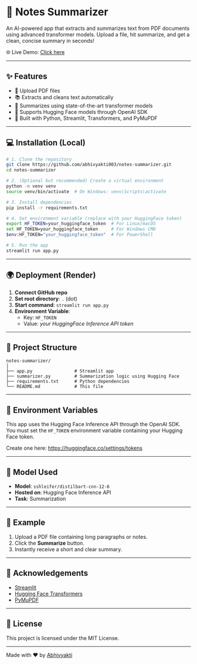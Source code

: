 # 📝 Notes Summarizer

An AI-powered app that extracts and summarizes text from PDF documents using advanced transformer models. Upload a file, hit summarize, and get a clean, concise summary in seconds!

🌐 Live Demo: [Click here](https://abhivyakti003-notes-summarizer-app-eh9vl9.streamlit.app/)

---

## ✨ Features

- 📄 Upload PDF files
- 📚 Extracts and cleans text automatically
- 🤖 Summarizes using state-of-the-art transformer models
- 🧠 Supports Hugging Face models through OpenAI SDK
- 🧰 Built with Python, Streamlit, Transformers, and PyMuPDF

---

## 💻 Installation (Local)

```bash
# 1. Clone the repository
git clone https://github.com/abhivyakti003/notes-summarizer.git
cd notes-summarizer

# 2. (Optional but recommended) Create a virtual environment
python -m venv venv
source venv/bin/activate  # On Windows: venv\Scripts\activate

# 3. Install dependencies
pip install -r requirements.txt

# 4. Set environment variable (replace with your HuggingFace token)
export HF_TOKEN=your_huggingface_token  # For Linux/macOS
set HF_TOKEN=your_huggingface_token     # For Windows CMD
$env:HF_TOKEN="your_huggingface_token"  # For PowerShell

# 5. Run the app
streamlit run app.py
```

---

## 🌍 Deployment (Render)

1. **Connect GitHub repo**
2. **Set root directory**: `.` (dot)
3. **Start command**: `streamlit run app.py`
4. **Environment Variable**:
   - Key: `HF_TOKEN`
   - Value: *your HuggingFace Inference API token*

---

## 📁 Project Structure

```
notes-summarizer/
│
├── app.py                # Streamlit app
├── summarizer.py         # Summarization logic using Hugging Face
├── requirements.txt      # Python dependencies
└── README.md             # This file
```

---

## 🔐 Environment Variables

This app uses the Hugging Face Inference API through the OpenAI SDK. You must set the `HF_TOKEN` environment variable containing your Hugging Face token.

Create one here: https://huggingface.co/settings/tokens

---

## 🧠 Model Used

- **Model**: `sshleifer/distilbart-cnn-12-6`  
- **Hosted on**: Hugging Face Inference API  
- **Task**: Summarization  

---

## 🧪 Example

1. Upload a PDF file containing long paragraphs or notes.
2. Click the **Summarize** button.
3. Instantly receive a short and clear summary.

---

## 🙌 Acknowledgements

- [Streamlit](https://streamlit.io/)
- [Hugging Face Transformers](https://huggingface.co/)
- [PyMuPDF](https://pymupdf.readthedocs.io/)

---

## 📜 License

This project is licensed under the MIT License.

---

Made with ❤️ by [Abhivyakti](https://github.com/abhivyakti003)

